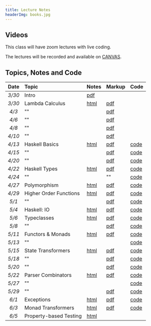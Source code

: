 ```yaml
---
title: Lecture Notes
headerImg: books.jpg
---
```






## Videos

This class will have zoom lectures with live coding. 

The lectures will be recorded and available on [CANVAS](https://canvas.ucsd.edu/courses/12823). 

## Topics, Notes and Code

| **Date**   | **Topic**                       | **Notes**                 | **Markup**           | **Code**         |
|:----------:|:--------------------------------|:--------------------------|:---------------------|:-----------------|
| *3/30*     | Intro                           | [pdf][00-intro]           |                      |                  | 
| *3/30*     | Lambda Calculus                 | [html][01-lambda]         | [pdf][01-lambda-A]   |                  | 
| *4/3*      | ""                              |                           | [pdf][01-lambda-B]   |                  | 
| *4/6*      | ""                              |                           | [pdf][01-lambda-C]   |                  | 
| *4/8*      | ""                              |                           | [pdf][01-lambda-D]   |                  | 
| *4/10*     | ""                              |                           | [pdf][01-lambda-E]   |                  | 
| *4/13*     | Haskell Basics                  | [html][02-hs-basic]       | [pdf][02-hs-basic-A] | [code][lec_4_13] |
| *4/15*     | ""                              |                           | [pdf][02-hs-basic-B] | [code][lec_4_15] |
| *4/20*     | ""                              |                           | [pdf][02-hs-basic-C] | [code][lec_4_20] |
| *4/22*     | Haskell  Types                  | [html][03-hs-types]       | [pdf][03-hs-types-A] | [code][lec_4_22] |
| *4/24*     | ""                              |                           | ""                   | [code][lec_4_24] |
| *4/27*     | Polymorphism                    | [html][06-poly-data]      | [pdf][06-poly-A]     | [code][lec_4_27] | 
| *4/29*     | Higher Order Functions          | [html][07-patterns]       | [pdf][07-bottling-A] | [code][lec_4_29] |
| *5/1*      | ""                              |                           | [pdf][07-bottling-B] | [code][lec_5_1]  |
| *5/4*      | Haskell: IO                     | [html][04-hs-io]          | [pdf][04-hs-io-A]    | [code][lec_5_4]  |
| *5/6*      | Typeclasses                     | [html][08-typeclasses]    | [pdf][08-classes-A]  | [code][lec_5_6]  |
| *5/8*      | ""                              |                           | [pdf][08-classes-B]  | [code][lec_5_8]  |
| *5/11*     | Functors & Monads               | [html][09-monads]         | [pdf][09-monads-A]   | [code][lec_5_11] | 
| *5/13*     | ""                              |                           |                      | [code][lec_5_13] |
| *5/15*     | State Transformers              | [html][11-state]          | [pdf][11-state-A]    | [code][lec_5_15] |
| *5/18*     | ""		                       |                           | [pdf][11-state-C]    | [code][lec_5_18] |
| *5/20*     | ""			                   |                           | [pdf][11-state-C]    | [code][lec_5_20] |
| *5/22*     | Parser Combinators              | [html][12-parsers]        | [pdf][12-parsers-A]  | [code][lec_5_22] |
| *5/27*     | ""                              |                           |                      | [code][lec_5_27] | 
| *5/29*     | ""                              |                           | [pdf][12-parsers-B]  | [code][lec_5_29] | 
| *6/1*      | Exceptions                      | [html][13-transformers]   | [pdf][13-trans-A]    | [code][lec_6_1]  | 
| *6/3*      | Monad Transformers              | [html][13-transformers]   | [pdf][13-trans-B]    | [code][lec_6_3]  | 
| *6/5*      | Property-based Testing          | [html][14-testing]        |                      |                  | 



<!--
|            | List Monad                      | [html][10-list]           |                      |                  |
|            | Concurrency                     |                           |                      |                  |
|            | Refinement Types                |                           |                      |                  |          
|            | Proofs as Programs              |                           |                      |                  | 

TC+monoid = 2
Func+App  = 2
Monad     = 3
Parse     = 2
QC        = 1
Liquid    = 3
-->

[00-intro]: static/raw/lec-intro.pdf
[01-lambda]: lectures/01-lambda.html
[01-haskell]: static/raw/lec-haskell.pdf
[01-lambda-A]: static/raw/01-lambda-A.pdf
[01-lambda-B]: static/raw/01-lambda-B.pdf
[01-lambda-C]: static/raw/01-lambda-C.pdf
[01-lambda-D]: static/raw/01-lambda-D.pdf
[01-lambda-E]: static/raw/01-lambda-E.pdf
[02-hs-basic]: lectures/02-haskell-basic.html
[03-hs-types]: lectures/03-haskell-types.html
[04-hs-io]: lectures/04-haskell-io.html
[02-hs-basic-A]: static/raw/02-haskell-basics-A.pdf
[lec_4_13]: static/raw/lec_4_13_20.hs
[02-hs-basic-B]: static/raw/02-haskell-basics-B.pdf
[lec_4_15]: static/raw/lec_4_15_20.hs
[02-hs-basic-C]: static/raw/02-haskell-basics-C.pdf
[lec_4_20]: static/raw/lec_4_20_20.hs
[03-hs-types-A]: static/raw/03-hs-types-A.pdf
[lec_4_22]: static/raw/lec_4_22_20.hs
[03-hs-types-B]: static/raw/03-hs-types-A.pdf
[lec_4_24]: static/raw/lec_4_24_20.hs
[06-poly-data]: lectures/06-poly-data.html    
[06-poly-A]: static/raw/06-poly-data.pdf
[lec_4_27]: static/raw/lec_4_27_20.hs
[07-bottling-A]: static/raw/07-bottling-A.pdf
[lec_4_29]: static/raw/lec_4_29_20.hs
[07-bottling-B]: static/raw/07-bottling-B.pdf
[lec_5_1]: static/raw/lec_5_1_20.hs
[04-hs-io-A]: static/raw/04-hs-io-A.pdf
[lec_5_4]: static/raw/lec_5_4_20.hs

[08-classes-A]: static/raw/08-typeclasses-A.pdf
[lec_5_6]: static/raw/lec_5_6_20.hs
[08-classes-B]: static/raw/08-typeclasses-A.pdf
[lec_5_8]: static/raw/lec_5_8_20.hs
[09-monads-A]: static/raw/09-monads-A.pdf
[lec_5_11]: static/raw/lec_5_11_20.hs
[11-state-A]: static/raw/11-state-A.pdf
[11-state-B]: static/raw/11-state-B.pdf
[11-state-C]: static/raw/11-state-C.pdf
[lec_5_13]: static/raw/lec_5_13_20.hs
[lec_5_15]: static/raw/lec_5_15_20.hs
[lec_5_18]: static/raw/lec_5_18_20.hs
[lec_5_20]: static/raw/lec_5_20_20.hs

[12-parsers-A]: static/raw/12-parsers-A.pdf
[12-parsers-B]: static/raw/12-parsers-B.pdf
[13-trans-A]: static/raw/13-transformers-A.pdf
[13-trans-B]: static/raw/13-transformers-B.pdf
[lec_5_22]: static/raw/lec_5_22_20.hs
[lec_5_27]: static/raw/lec_5_27_20.hs
[lec_5_29]: static/raw/lec_5_29_20.hs
[lec_6_1]: static/raw/lec_6_1_20.hs
[lec_6_3]: static/raw/lec_6_3_20.hs
[lec_6_5]: static/raw/lec_6_5_20.hs

[05-higher-order]: lectures/05-higher-order.html 
[06-poly-data]: lectures/06-poly-data.html    
[07-patterns]: lectures/07-bottling-patterns.html     
[08-typeclasses]: lectures/08-typeclasses.html  
[09-monads]: lectures/09-monads.html
[10-list]: lectures/10-list.html
[11-state]: lectures/11-state.html
[12-parsers]: lectures/12-parsers.html
[13-transformers]: lectures/13-transformers.html
[14-testing]: lectures/14-testing.html

<!-- JUNK -->
[07-testing]: lectures/00-intro.html
[08-parconc]: lectures/00-intro.html
[09-types]: lectures/00-intro.html
[10-refinements]: lectures/00-intro.html
[11-proofs]: lectures/00-intro.html 

[pdf-intro]: static/lec-intro-2x2.pdf 
[pdf-lambda]: static/lec-lambda-2x2.pdf
[pdf-haskell]: static/lec-haskell-2x2.pdf

[notes1]: https://piazza.com/class/ij0wjmlgp4r1gp?cid=7
[hs1]:  static/lec-intro.hs 
[lhs1]: static/lec-intro.lhs

[lec2]: lectures/lec-higher-order-1.html
[lhs2]: lectures/lec-higher-order-1.lhs
[lec2s]: slides/lec-higher-order.lhs.slides.html

[lec3]: lectures/lec-higher-order-2.html
[lhs3]: lectures/lec-higher-order-2.lhs
[lec3s]: slides/lec-polymorphism.lhs.slides.html

[lec4]: lectures/lec-typeclasses.html
[lhs4]: lectures/lec-typeclasses.lhs

[lec7]: lectures/lec-monads.html
[lhs7]: lectures/lec-monads.lhs

[lec9]: lectures/lec-parsers.html
[lhs9]: lectures/lec-parsers.lhs

[lec10]: lectures/lec-quickcheck.html
[lhs10]: lectures/lec-quickcheck.lhs

[pdf13]: static/lec-stm-2x2.pdf
[lec13]: lectures/lec-stm.html
[lhs13]: lectures/lec-stm.lhs


[lec15]: lectures/lec-inference.html
[lhs15]: lectures/lec-inference.lhs

[lecLH]: http://ucsd-progsys.github.io/liquidhaskell-tutorial/
[pdfLH]: http://ucsd-progsys.github.io/liquidhaskell-tutorial/book.pdf


<!--
[lec11]: lectures/lec-transformers.html
[lhs11]: lectures/lec-transformers.lhs

[lec5]: lectures/lec-animation.html
[lhs5]: lectures/lec-animation.lhs

[lec6]: lectures/lec-reactive.html
[lhs6]: lectures/lec-reactive.lhs

[lec12]: slides/lec-parallel.markdown.slides.html
[cod12]: https://github.com/ranjitjhala/par-tutorial
-->


